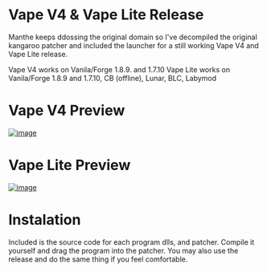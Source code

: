 # Vape V4 & Vape Lite Release

Manthe keeps ddossing the original domain so I've decompiled the original kangaroo patcher and included the launcher for a still working Vape V4 and Vape Lite release.

Vape V4 works on Vanila/Forge 1.8.9. and 1.7.10
Vape Lite works on Vanila/Forge 1.8.9 and 1.7.10, CB (offline), Lunar, BLC, Labymod

# Vape V4 Preview
[![image](https://user-images.githubusercontent.com/74628243/113896600-177fb280-9798-11eb-9895-283a5213ba4c.png)](https://github.com/nivkali/vape/releases/download/v2.5.8/vape.zip)

# Vape Lite Preview
[![image](https://user-images.githubusercontent.com/74628243/113896709-3120fa00-9798-11eb-8d3b-e39d022f48cc.png)](https://github.com/nivkali/vape/releases/download/v2.5.8/vape.zip)

# Instalation
Included is the source code for each program dlls, and patcher. Compile it yourself and drag the program into the patcher.
You may also use the release and do the same thing if you feel comfortable.
































